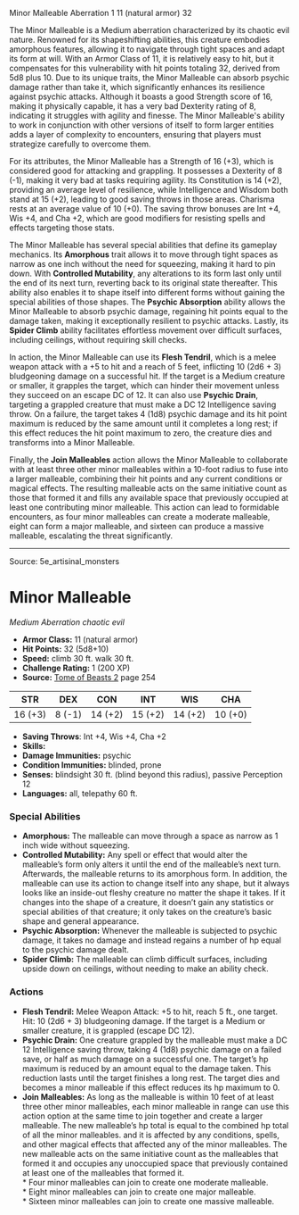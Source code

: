 <MonsterName/>Minor Malleable</MonsterName>
<CreatureType/>Aberration</CreatureType>
<CR/>1</CR>
<AC/>11 (natural armor)</AC>
<HP/>32</HP>
<summary>The Minor Malleable is a Medium aberration characterized by its chaotic evil nature. Renowned for its shapeshifting abilities, this creature embodies amorphous features, allowing it to navigate through tight spaces and adapt its form at will. With an Armor Class of 11, it is relatively easy to hit, but it compensates for this vulnerability with hit points totaling 32, derived from 5d8 plus 10. Due to its unique traits, the Minor Malleable can absorb psychic damage rather than take it, which significantly enhances its resilience against psychic attacks. Although it boasts a good Strength score of 16, making it physically capable, it has a very bad Dexterity rating of 8, indicating it struggles with agility and finesse. The Minor Malleable's ability to work in conjunction with other versions of itself to form larger entities adds a layer of complexity to encounters, ensuring that players must strategize carefully to overcome them.</summary>

<detail>

For its attributes, the Minor Malleable has a Strength of 16 (+3), which is considered good for attacking and grappling. It possesses a Dexterity of 8 (-1), making it very bad at tasks requiring agility. Its Constitution is 14 (+2), providing an average level of resilience, while Intelligence and Wisdom both stand at 15 (+2), leading to good saving throws in those areas. Charisma rests at an average value of 10 (+0). The saving throw bonuses are Int +4, Wis +4, and Cha +2, which are good modifiers for resisting spells and effects targeting those stats.

The Minor Malleable has several special abilities that define its gameplay mechanics. Its **Amorphous** trait allows it to move through tight spaces as narrow as one inch without the need for squeezing, making it hard to pin down. With **Controlled Mutability**, any alterations to its form last only until the end of its next turn, reverting back to its original state thereafter. This ability also enables it to shape itself into different forms without gaining the special abilities of those shapes. The **Psychic Absorption** ability allows the Minor Malleable to absorb psychic damage, regaining hit points equal to the damage taken, making it exceptionally resilient to psychic attacks. Lastly, its **Spider Climb** ability facilitates effortless movement over difficult surfaces, including ceilings, without requiring skill checks.

In action, the Minor Malleable can use its **Flesh Tendril**, which is a melee weapon attack with a +5 to hit and a reach of 5 feet, inflicting 10 (2d6 + 3) bludgeoning damage on a successful hit. If the target is a Medium creature or smaller, it grapples the target, which can hinder their movement unless they succeed on an escape DC of 12. It can also use **Psychic Drain**, targeting a grappled creature that must make a DC 12 Intelligence saving throw. On a failure, the target takes 4 (1d8) psychic damage and its hit point maximum is reduced by the same amount until it completes a long rest; if this effect reduces the hit point maximum to zero, the creature dies and transforms into a Minor Malleable. 

Finally, the **Join Malleables** action allows the Minor Malleable to collaborate with at least three other minor malleables within a 10-foot radius to fuse into a larger malleable, combining their hit points and any current conditions or magical effects. The resulting malleable acts on the same initiative count as those that formed it and fills any available space that previously occupied at least one contributing minor malleable. This action can lead to formidable encounters, as four minor malleables can create a moderate malleable, eight can form a major malleable, and sixteen can produce a massive malleable, escalating the threat significantly.</detail>



---

Source: 5e_artisinal_monsters

# Minor Malleable

*Medium* *Aberration* *chaotic evil*

- **Armor Class:** 11 (natural armor)
- **Hit Points:** 32 (5d8+10)
- **Speed:** climb 30 ft. walk 30 ft.
- **Challenge Rating:** 1 (200 XP)
- **Source:** [Tome of Beasts 2](https://koboldpress.com/kpstore/product/tome-of-beasts-2-for-5th-edition) page 254

| STR | DEX | CON | INT | WIS | CHA |
| --- | --- | --- | --- | --- | --- |
| 16 (+3) | 8 (-1) | 14 (+2) | 15 (+2) | 14 (+2) | 10 (+0) |

- **Saving Throws**: Int +4, Wis +4, Cha +2
- **Skills:** 
- **Damage Immunities:** psychic
- **Condition Immunities:** blinded, prone
- **Senses:** blindsight 30 ft. (blind beyond this radius), passive Perception 12
- **Languages:** all, telepathy 60 ft.

### Special Abilities

- **Amorphous:** The malleable can move through a space as narrow as 1 inch wide without squeezing.
- **Controlled Mutability:** Any spell or effect that would alter the malleable’s form only alters it until the end of the malleable’s next turn. Afterwards, the malleable returns to its amorphous form. In addition, the malleable can use its action to change itself into any shape, but it always looks like an inside-out fleshy creature no matter the shape it takes. If it changes into the shape of a creature, it doesn’t gain any statistics or special abilities of that creature; it only takes on the creature’s basic shape and general appearance.
- **Psychic Absorption:** Whenever the malleable is subjected to psychic damage, it takes no damage and instead regains a number of hp equal to the psychic damage dealt.
- **Spider Climb:** The malleable can climb difficult surfaces, including upside down on ceilings, without needing to make an ability check.

### Actions

- **Flesh Tendril:** Melee Weapon Attack: +5 to hit, reach 5 ft., one target. Hit: 10 (2d6 + 3) bludgeoning damage. If the target is a Medium or smaller creature, it is grappled (escape DC 12).
- **Psychic Drain:** One creature grappled by the malleable must make a DC 12 Intelligence saving throw, taking 4 (1d8) psychic damage on a failed save, or half as much damage on a successful one. The target’s hp maximum is reduced by an amount equal to the damage taken. This reduction lasts until the target finishes a long rest. The target dies and becomes a minor malleable if this effect reduces its hp maximum to 0.
- **Join Malleables:** As long as the malleable is within 10 feet of at least three other minor malleables, each minor malleable in range can use this action option at the same time to join together and create a larger malleable. The new malleable’s hp total is equal to the combined hp total of all the minor malleables. and it is affected by any conditions, spells, and other magical effects that affected any of the minor malleables. The new malleable acts on the same initiative count as the malleables that formed it and occupies any unoccupied space that previously contained at least one of the malleables that formed it. <br>* Four minor malleables can join to create one moderate malleable. <br>* Eight minor malleables can join to create one major malleable. <br>* Sixteen minor malleables can join to create one massive malleable.




